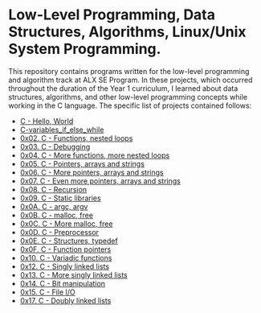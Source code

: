 # Low-Level Programming, Data Structures, Algorithms, Linux/Unix System Programming.

This repository contains programs written for the low-level programming and algorithm track at ALX SE Program. In these projects, which occurred throughout the duration of the Year 1 curriculum, I learned about data structures, algorithms, and other low-level programming concepts while working in the C language. The specific list of projects contained follows:

- [C - Hello, World](./0x00-hello_world)
- [C-variables_if_else_while](./0x01-variables_if_else_while)
- [0x02. C - Functions, nested loops](./0x02-C-functions_nested_loops)
- [0x03. C - Debugging](./0x03-debugging)
- [0x04. C - More functions, more nested loops](./0x04-more_functions_nested_loops)
- [0x05. C - Pointers, arrays and strings](./0x05-pointers_arrays_strings)
- [0x06. C - More pointers, arrays and strings
](./0x06-pointers_arrays_strings)
- [0x07. C - Even more pointers, arrays and strings](./0x07-pointers_arrays_strings)
- [0x08. C - Recursion](./0x08-recursion)
- [0x09. C - Static libraries](./0x09-static_libraries)
- [0x0A. C - argc, argv](./0x0A-argc_argv)
- [0x0B. C - malloc, free](./0x0B-malloc_free)
- [0x0C. C - More malloc, free](./0x0C-more_malloc_free)
- [0x0D. C - Preprocessor](./0x0D-preprocessor)
- [0x0E. C - Structures, typedef](./0x0E-structures_typedef)
- [0x0F. C - Function pointers](./0x0F-function_pointers)
- [0x10. C - Variadic functions](./0x10-variadic_functions)
- [0x12. C - Singly linked lists](./0x12-singly_linked_lists)
- [0x13. C - More singly linked lists](./0x13-more_singly_linked_lists)
- [0x14. C - Bit manipulation](./0x14-bit_manipulation)
- [0x15. C - File I/O](./0x15-file_io)
- [0x17. C - Doubly linked lists](./0x17-doubly_linked_lists)

